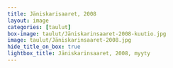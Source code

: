 ```yaml
---
title: Jäniskarisaaret, 2008
layout: image
categories: [taulut]
box-image: taulut/Jäniskarinsaaret-2008-kuutio.jpg
image: taulut/Jäniskarinsaaret-2008.jpg
hide_title_on_box: true
lightbox_title: Jäniskarinsaaret, 2008, myyty
---
```

